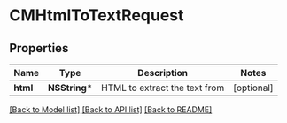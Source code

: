 # CMHtmlToTextRequest

## Properties
Name | Type | Description | Notes
------------ | ------------- | ------------- | -------------
**html** | **NSString*** | HTML to extract the text from | [optional] 

[[Back to Model list]](../README.md#documentation-for-models) [[Back to API list]](../README.md#documentation-for-api-endpoints) [[Back to README]](../README.md)


